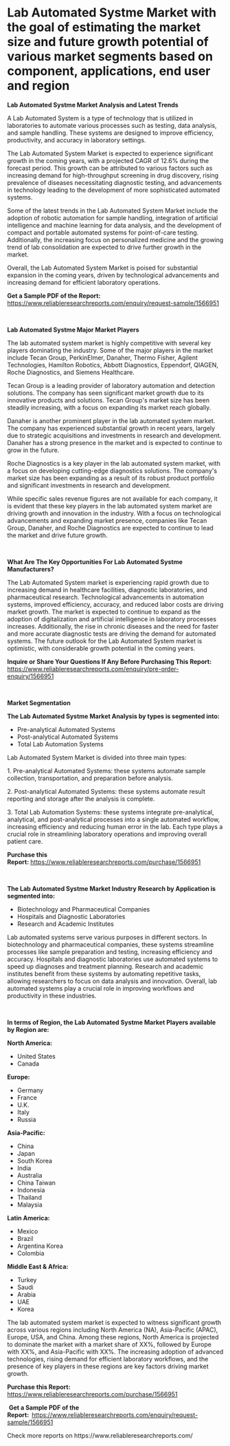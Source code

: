 <p><h1>Lab Automated Systme Market with the goal of estimating the market size and future growth potential of various market segments based on component, applications, end user and region</h1></p><p><strong>Lab Automated Systme Market Analysis and Latest Trends</strong></p>
<p><p>A Lab Automated System is a type of technology that is utilized in laboratories to automate various processes such as testing, data analysis, and sample handling. These systems are designed to improve efficiency, productivity, and accuracy in laboratory settings.</p><p>The Lab Automated System Market is expected to experience significant growth in the coming years, with a projected CAGR of 12.6% during the forecast period. This growth can be attributed to various factors such as increasing demand for high-throughput screening in drug discovery, rising prevalence of diseases necessitating diagnostic testing, and advancements in technology leading to the development of more sophisticated automated systems.</p><p>Some of the latest trends in the Lab Automated System Market include the adoption of robotic automation for sample handling, integration of artificial intelligence and machine learning for data analysis, and the development of compact and portable automated systems for point-of-care testing. Additionally, the increasing focus on personalized medicine and the growing trend of lab consolidation are expected to drive further growth in the market.</p><p>Overall, the Lab Automated System Market is poised for substantial expansion in the coming years, driven by technological advancements and increasing demand for efficient laboratory operations.</p></p>
<p><strong>Get a Sample PDF of the Report:&nbsp;</strong> <a href="https://www.reliableresearchreports.com/enquiry/request-sample/1566951">https://www.reliableresearchreports.com/enquiry/request-sample/1566951</a></p>
<p>&nbsp;</p>
<p><strong>Lab Automated Systme Major Market Players</strong></p>
<p><p>The lab automated system market is highly competitive with several key players dominating the industry. Some of the major players in the market include Tecan Group, PerkinElmer, Danaher, Thermo Fisher, Agilent Technologies, Hamilton Robotics, Abbott Diagnostics, Eppendorf, QIAGEN, Roche Diagnostics, and Siemens Healthcare.</p><p>Tecan Group is a leading provider of laboratory automation and detection solutions. The company has seen significant market growth due to its innovative products and solutions. Tecan Group's market size has been steadily increasing, with a focus on expanding its market reach globally.</p><p>Danaher is another prominent player in the lab automated system market. The company has experienced substantial growth in recent years, largely due to strategic acquisitions and investments in research and development. Danaher has a strong presence in the market and is expected to continue to grow in the future.</p><p>Roche Diagnostics is a key player in the lab automated system market, with a focus on developing cutting-edge diagnostics solutions. The company's market size has been expanding as a result of its robust product portfolio and significant investments in research and development.</p><p>While specific sales revenue figures are not available for each company, it is evident that these key players in the lab automated system market are driving growth and innovation in the industry. With a focus on technological advancements and expanding market presence, companies like Tecan Group, Danaher, and Roche Diagnostics are expected to continue to lead the market and drive future growth.</p></p>
<p>&nbsp;</p>
<p><strong>What Are The Key Opportunities For Lab Automated Systme Manufacturers?</strong></p>
<p><p>The Lab Automated System market is experiencing rapid growth due to increasing demand in healthcare facilities, diagnostic laboratories, and pharmaceutical research. Technological advancements in automation systems, improved efficiency, accuracy, and reduced labor costs are driving market growth. The market is expected to continue to expand as the adoption of digitalization and artificial intelligence in laboratory processes increases. Additionally, the rise in chronic diseases and the need for faster and more accurate diagnostic tests are driving the demand for automated systems. The future outlook for the Lab Automated System market is optimistic, with considerable growth potential in the coming years.</p></p>
<p><strong>Inquire or Share Your Questions If Any Before Purchasing This Report:</strong> <a href="https://www.reliableresearchreports.com/enquiry/pre-order-enquiry/1566951">https://www.reliableresearchreports.com/enquiry/pre-order-enquiry/1566951</a></p>
<p>&nbsp;</p>
<p><strong>Market Segmentation</strong></p>
<p><strong>The Lab Automated Systme Market Analysis by types is segmented into:</strong></p>
<p><ul><li>Pre-analytical Automated Systems</li><li>Post-analytical Automated Systems</li><li>Total Lab Automation Systems</li></ul></p>
<p><p>Lab Automated System Market is divided into three main types:</p><p>1. Pre-analytical Automated Systems: these systems automate sample collection, transportation, and preparation before analysis.</p><p>2. Post-analytical Automated Systems: these systems automate result reporting and storage after the analysis is complete.</p><p>3. Total Lab Automation Systems: these systems integrate pre-analytical, analytical, and post-analytical processes into a single automated workflow, increasing efficiency and reducing human error in the lab. Each type plays a crucial role in streamlining laboratory operations and improving overall patient care.</p></p>
<p><strong>Purchase this Report:&nbsp;</strong><a href="https://www.reliableresearchreports.com/purchase/1566951">https://www.reliableresearchreports.com/purchase/1566951</a></p>
<p>&nbsp;</p>
<p><strong>The Lab Automated Systme Market Industry Research by Application is segmented into:</strong></p>
<p><ul><li>Biotechnology and Pharmaceutical Companies</li><li>Hospitals and Diagnostic Laboratories</li><li>Research and Academic Institutes</li></ul></p>
<p><p>Lab automated systems serve various purposes in different sectors. In biotechnology and pharmaceutical companies, these systems streamline processes like sample preparation and testing, increasing efficiency and accuracy. Hospitals and diagnostic laboratories use automated systems to speed up diagnoses and treatment planning. Research and academic institutes benefit from these systems by automating repetitive tasks, allowing researchers to focus on data analysis and innovation. Overall, lab automated systems play a crucial role in improving workflows and productivity in these industries.</p></p>
<p>&nbsp;</p>
<p><strong>In terms of Region, the Lab Automated Systme Market Players available by Region are:</strong></p>
<p>
    <p> <strong> North America: </strong>
        <ul>
            <li>United States</li>
            <li>Canada</li>
        </ul>
        </p> 
    <p> <strong> Europe: </strong>
        <ul>
            <li>Germany</li>
            <li>France</li>
            <li>U.K.</li>
            <li>Italy</li>
            <li>Russia</li>
        </ul>
        </p> 
    <p> <strong> Asia-Pacific: </strong>
        <ul>
            <li>China</li>
            <li>Japan</li>
            <li>South Korea</li>
            <li>India</li>
            <li>Australia</li>
            <li>China Taiwan</li>
            <li>Indonesia</li>
            <li>Thailand</li>
            <li>Malaysia</li>
        </ul>
        </p> 
    <p> <strong> Latin America: </strong>
        <ul>
            <li>Mexico</li>
            <li>Brazil</li>
            <li>Argentina Korea</li>
            <li>Colombia</li>
        </ul>
        </p> 
    <p> <strong> Middle East & Africa: </strong>
        <ul>
            <li>Turkey</li>
            <li>Saudi</li>
            <li>Arabia</li>
            <li>UAE</li>
            <li>Korea</li>
        </ul>
    </p>
    </p>
<p><p>The lab automated system market is expected to witness significant growth across various regions including North America (NA), Asia-Pacific (APAC), Europe, USA, and China. Among these regions, North America is projected to dominate the market with a market share of XX%, followed by Europe with XX%, and Asia-Pacific with XX%. The increasing adoption of advanced technologies, rising demand for efficient laboratory workflows, and the presence of key players in these regions are key factors driving market growth.</p></p>
<p><strong>Purchase this Report: </strong><a href="https://www.reliableresearchreports.com/purchase/1566951">https://www.reliableresearchreports.com/purchase/1566951</a></p>
<p>&nbsp;<strong>Get a Sample PDF of the Report:&nbsp;&nbsp;</strong><a href="https://www.reliableresearchreports.com/enquiry/request-sample/1566951">https://www.reliableresearchreports.com/enquiry/request-sample/1566951</a></p>
<p><strong></strong></p>
<p>Check more reports on https://www.reliableresearchreports.com/</p>